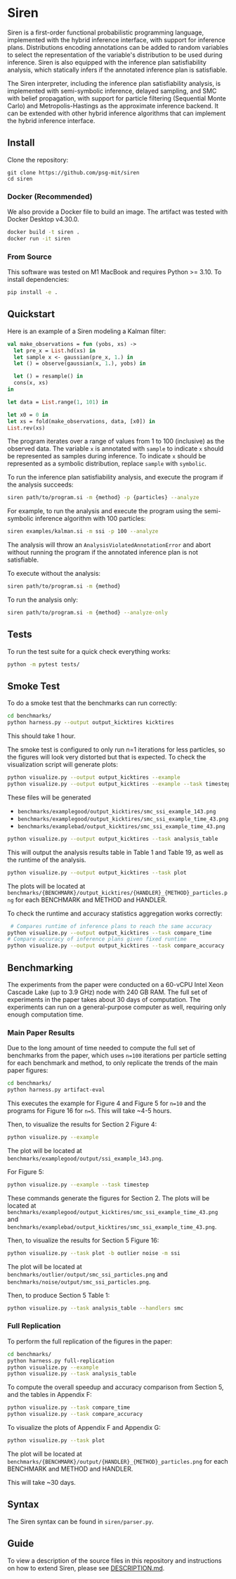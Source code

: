 # Siren
Siren is a first-order functional probabilistic programming language, implemented with the hybrid inference interface, with support for inference plans. Distributions encoding annotations can be added to random variables to select the representation of the variable's distribution to be used during inference. Siren is also equipped with the inference plan satisfiability analysis, which statically infers if the annotated inference plan is satisfiable. 

The Siren interpreter, including the inference plan satisfiability analysis, is implemented with semi-symbolic inference, delayed sampling, and SMC with belief propagation, with support for particle filtering (Sequential Monte Carlo) and Metropolis-Hastings as the approximate inference backend. It can be extended with other hybrid inference algorithms that can implement the hybrid inference interface. 

## Install
Clone the repository:
```
git clone https://github.com/psg-mit/siren
cd siren
```

### Docker (Recommended)
We also provide a Docker file to build an image. The artifact was tested with Docker Desktop v4.30.0. 
```bash
docker build -t siren .
docker run -it siren
```

### From Source
This software was tested on M1 MacBook and requires Python >= 3.10. To install dependencies:
```bash
pip install -e .
```

## Quickstart
Here is an example of a Siren modeling a Kalman filter:
```ocaml
val make_observations = fun (yobs, xs) ->
  let pre_x = List.hd(xs) in
  let sample x <- gaussian(pre_x, 1.) in
  let () = observe(gaussian(x, 1.), yobs) in

  let () = resample() in
  cons(x, xs)
in

let data = List.range(1, 101) in

let x0 = 0 in
let xs = fold(make_observations, data, [x0]) in
List.rev(xs)
```
The program iterates over a range of values from 1 to 100 (inclusive) as the observed data. The variable `x` is annotated with `sample` to indicate `x` should be represented as samples during inference. To indicate `x` should be represented as a symbolic distribution, replace `sample` with `symbolic`.

To run the inference plan satisfiability analysis, and execute the program if the analysis succeeds:
```bash
siren path/to/program.si -m {method} -p {particles} --analyze
```

For example, to run the analysis and execute the program using the semi-symbolic inference algorithm with 100 particles:
```bash
siren examples/kalman.si -m ssi -p 100 --analyze
```
The analysis will throw an `AnalysisViolatedAnnotationError` and abort without running the program if the annotated inference plan is not satisfiable.

To execute without the analysis:
```bash
siren path/to/program.si -m {method}
```

To run the analysis only:
```bash
siren path/to/program.si -m {method} --analyze-only
```

## Tests
To run the test suite for a quick check everything works:
```bash
python -m pytest tests/
```

## Smoke Test
To do a smoke test that the benchmarks can run correctly:
```bash
cd benchmarks/
python harness.py --output output_kicktires kicktires
```
This should take 1 hour.

The smoke test is configured to only run n=1 iterations for less particles, so the figures will look very distorted but that is expected. To check the visualization script will generate plots:
```bash
python visualize.py --output output_kicktires --example 
python visualize.py --output output_kicktires --example --task timestep
```
These files will be generated 
- `benchmarks/examplegood/output_kicktires/smc_ssi_example_143.png`
- `benchmarks/examplegood/output_kicktires/smc_ssi_example_time_43.png`
- `benchmarks/examplebad/output_kicktires/smc_ssi_example_time_43.png`

```bash
python visualize.py --output output_kicktires --task analysis_table
```
This will output the analysis results table in Table 1 and Table 19, as well as the runtime of the analysis.

```bash
python visualize.py --output output_kicktires --task plot
```
The plots will be located at `benchmarks/{BENCHMARK}/output_kicktires/{HANDLER}_{METHOD}_particles.png` for each BENCHMARK and METHOD and HANDLER.

To check the runtime and accuracy statistics aggregation works correctly:
```bash
 # Compares runtime of inference plans to reach the same accuracy
python visualize.py --output output_kicktires --task compare_time
# Compare accuracy of inference plans given fixed runtime
python visualize.py --output output_kicktires --task compare_accuracy 
```

## Benchmarking
The experiments from the paper were conducted on a 60-vCPU Intel Xeon Cascade Lake (up to 3.9 GHz) node with 240 GB RAM. The full set of experiments in the paper takes about 30 days of computation. The experiments can run on a general-purpose computer as well, requiring only enough computation time. 

### Main Paper Results
Due to the long amount of time needed to compute the full set of benchmarks from the paper, which uses `n=100` iterations per particle setting for each benchmark and method, to only replicate the trends of the main paper figures:
```bash
cd benchmarks/
python harness.py artifact-eval
```
This executes the example for Figure 4 and Figure 5 for `n=10` and the programs for Figure 16 for `n=5`. This will take ~4-5 hours.

Then, to visualize the results for Section 2 Figure 4:
```bash
python visualize.py --example
```
The plot will be located at `benchmarks/examplegood/output/ssi_example_143.png`.

For Figure 5:
```bash
python visualize.py --example --task timestep
```
These commands generate the figures for Section 2. The plots will be located at `benchmarks/examplegood/output_kicktires/smc_ssi_example_time_43.png` and `benchmarks/examplebad/output_kicktires/smc_ssi_example_time_43.png`.

Then, to visualize the results for Section 5 Figure 16:
```bash
python visualize.py --task plot -b outlier noise -m ssi
```
The plot will be located at `benchmarks/outlier/output/smc_ssi_particles.png` and `benchmarks/noise/output/smc_ssi_particles.png`.

Then, to produce Section 5 Table 1:
```bash
python visualize.py --task analysis_table --handlers smc
```

### Full Replication
To perform the full replication of the figures in the paper:
```bash
cd benchmarks/
python harness.py full-replication
python visualize.py --example
python visualize.py --task analysis_table
```

To compute the overall speedup and accuracy comparison from Section 5, and the tables in Appendix F:
```bash
python visualize.py --task compare_time
python visualize.py --task compare_accuracy
```

To visualize the plots of Appendix F and Appendix G:
```bash
python visualize.py --task plot
```
The plot will be located at `benchmarks/{BENCHMARK}/output/{HANDLER}_{METHOD}_particles.png` for each BENCHMARK and METHOD and HANDLER.

This will take ~30 days.

## Syntax
The Siren syntax can be found in `siren/parser.py`.

## Guide
To view a description of the source files in this repository and instructions on how to extend Siren, please see [DESCRIPTION.md](DESCRIPTION.md).
